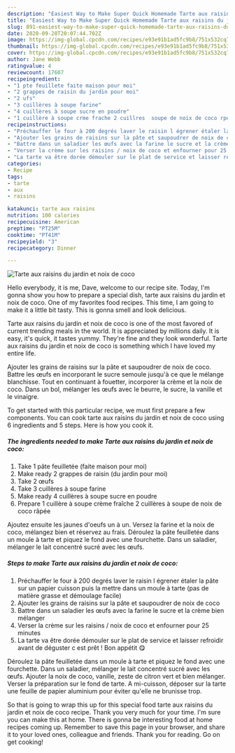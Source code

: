 ```yaml
---
description: "Easiest Way to Make Super Quick Homemade Tarte aux raisins du jardin et noix de coco"
title: "Easiest Way to Make Super Quick Homemade Tarte aux raisins du jardin et noix de coco"
slug: 891-easiest-way-to-make-super-quick-homemade-tarte-aux-raisins-du-jardin-et-noix-de-coco
date: 2020-09-28T20:07:44.702Z
image: https://img-global.cpcdn.com/recipes/e93e91b1ad5fc9b8/751x532cq70/tarte-aux-raisins-du-jardin-et-noix-de-coco-photo-principale-de-la-recette.jpg
thumbnail: https://img-global.cpcdn.com/recipes/e93e91b1ad5fc9b8/751x532cq70/tarte-aux-raisins-du-jardin-et-noix-de-coco-photo-principale-de-la-recette.jpg
cover: https://img-global.cpcdn.com/recipes/e93e91b1ad5fc9b8/751x532cq70/tarte-aux-raisins-du-jardin-et-noix-de-coco-photo-principale-de-la-recette.jpg
author: Jane Webb
ratingvalue: 4
reviewcount: 17607
recipeingredient:
- "1 pte feuillete faite maison pour moi"
- "2 grappes de raisin du jardin pour moi"
- "2 ufs"
- "3 cuillères à soupe farine"
- "4 cuillères à soupe sucre en poudre"
- "1 cuillère à soupe crme frache 2 cuillres  soupe de noix de coco rpe"
recipeinstructions:
- "Préchauffer le four à 200 degrés laver le raisin l égrener étaler la pâte sur un papier cuisson puis la mettre dans un moule à tarte (pas de matière grasse et démoulage facile)"
- "Ajouter les grains de raisins sur la pâte et saupoudrer de noix de coco"
- "Battre dans un saladier les œufs avec la farine le sucre et la crème bien mélanger"
- "Verser la crème sur les raisins / noix de coco et enfourner pour 25 minutes"
- "La tarte va être dorée démouler sur le plat de service et laisser refroidir avant de déguster c est prêt ! Bon appétit 😋"
categories:
- Recipe
tags:
- tarte
- aux
- raisins

katakunci: tarte aux raisins 
nutrition: 100 calories
recipecuisine: American
preptime: "PT25M"
cooktime: "PT41M"
recipeyield: "3"
recipecategory: Dinner

---
```



![Tarte aux raisins du jardin et noix de coco](https://img-global.cpcdn.com/recipes/e93e91b1ad5fc9b8/751x532cq70/tarte-aux-raisins-du-jardin-et-noix-de-coco-photo-principale-de-la-recette.jpg)

Hello everybody, it is me, Dave, welcome to our recipe site. Today, I'm gonna show you how to prepare a special dish, tarte aux raisins du jardin et noix de coco. One of my favorites food recipes. This time, I am going to make it a little bit tasty. This is gonna smell and look delicious.

Tarte aux raisins du jardin et noix de coco is one of the most favored of current trending meals in the world. It is appreciated by millions daily. It is easy, it's quick, it tastes yummy. They're fine and they look wonderful. Tarte aux raisins du jardin et noix de coco is something which I have loved my entire life.

Ajouter les grains de raisins sur la pâte et saupoudrer de noix de coco. Battre les œufs en incorporant le sucre semoule jusqu&#39;à ce que le mélange blanchisse. Tout en continuant à fouetter, incorporer la crème et la noix de coco. Dans un bol, mélanger les œufs avec le beurre, le sucre, la vanille et le vinaigre.


To get started with this particular recipe, we must first prepare a few components. You can cook tarte aux raisins du jardin et noix de coco using 6 ingredients and 5 steps. Here is how you cook it.

<!--inarticleads1-->

##### The ingredients needed to make Tarte aux raisins du jardin et noix de coco:

1. Take 1 pâte feuilletée (faite maison pour moi)
1. Make ready 2 grappes de raisin (du jardin pour moi)
1. Take 2 œufs
1. Take 3 cuillères à soupe farine
1. Make ready 4 cuillères à soupe sucre en poudre
1. Prepare 1 cuillère à soupe crème fraîche 2 cuillères à soupe de noix de coco râpée


Ajoutez ensuite les jaunes d&#39;oeufs un à un. Versez la farine et la noix de coco, mélangez bien et réservez au frais. Déroulez la pâte feuilletée dans un moule à tarte et piquez le fond avec une fourchette. Dans un saladier, mélanger le lait concentré sucré avec les œufs. 

<!--inarticleads2-->

##### Steps to make Tarte aux raisins du jardin et noix de coco:

1. Préchauffer le four à 200 degrés laver le raisin l égrener étaler la pâte sur un papier cuisson puis la mettre dans un moule à tarte (pas de matière grasse et démoulage facile)
1. Ajouter les grains de raisins sur la pâte et saupoudrer de noix de coco
1. Battre dans un saladier les œufs avec la farine le sucre et la crème bien mélanger
1. Verser la crème sur les raisins / noix de coco et enfourner pour 25 minutes
1. La tarte va être dorée démouler sur le plat de service et laisser refroidir avant de déguster c est prêt ! Bon appétit 😋


Déroulez la pâte feuilletée dans un moule à tarte et piquez le fond avec une fourchette. Dans un saladier, mélanger le lait concentré sucré avec les œufs. Ajouter la noix de coco, vanille, zeste de citron vert et bien mélanger. Verser la préparation sur le fond de tarte. A mi-cuisson, déposer sur la tarte une feuille de papier aluminium pour éviter qu&#39;elle ne brunisse trop. 

So that is going to wrap this up for this special food tarte aux raisins du jardin et noix de coco recipe. Thank you very much for your time. I'm sure you can make this at home. There is gonna be interesting food at home recipes coming up. Remember to save this page in your browser, and share it to your loved ones, colleague and friends. Thank you for reading. Go on get cooking!
